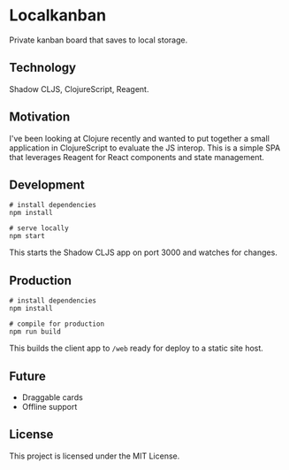 # Localkanban

Private kanban board that saves to local storage.

## Technology

Shadow CLJS, ClojureScript, Reagent.

## Motivation

I've been looking at Clojure recently and wanted to put together a small application in ClojureScript to evaluate the JS interop. This is a simple SPA that leverages Reagent for React components and state management.

## Development

```shell
# install dependencies
npm install

# serve locally
npm start
```

This starts the Shadow CLJS app on port 3000 and watches for changes.

## Production

```shell
# install dependencies
npm install

# compile for production
npm run build
```

This builds the client app to `/web` ready for deploy to a static site host.

## Future

- Draggable cards
- Offline support

## License

This project is licensed under the MIT License.
